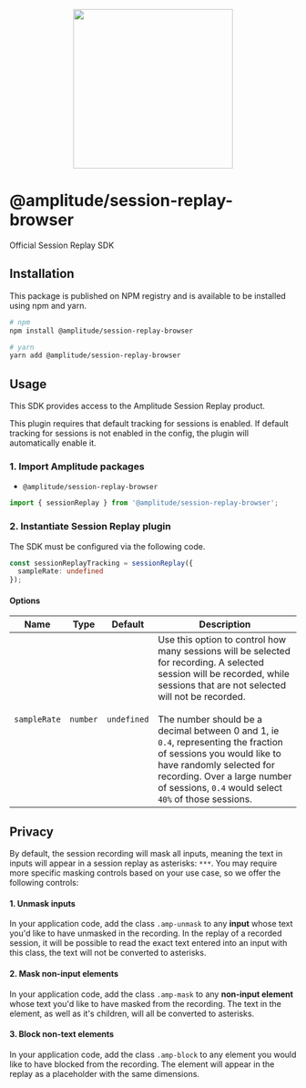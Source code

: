 <p align="center">
  <a href="https://amplitude.com" target="_blank" align="center">
    <img src="https://static.amplitude.com/lightning/46c85bfd91905de8047f1ee65c7c93d6fa9ee6ea/static/media/amplitude-logo-with-text.4fb9e463.svg" width="280">
  </a>
  <br />
</p>

# @amplitude/session-replay-browser

Official Session Replay SDK

## Installation

This package is published on NPM registry and is available to be installed using npm and yarn.

```sh
# npm
npm install @amplitude/session-replay-browser

# yarn
yarn add @amplitude/session-replay-browser
```

## Usage

This SDK provides access to the Amplitude Session Replay product.

This plugin requires that default tracking for sessions is enabled. If default tracking for sessions is not enabled in the config, the plugin will automatically enable it.

### 1. Import Amplitude packages

* `@amplitude/session-replay-browser`

```typescript
import { sessionReplay } from '@amplitude/session-replay-browser';
```

### 2. Instantiate Session Replay plugin

The SDK must be configured via the following code.

```typescript
const sessionReplayTracking = sessionReplay({
  sampleRate: undefined
});
```

#### Options

|Name|Type|Default|Description|
|-|-|-|-|
|`sampleRate`|`number`|`undefined`|Use this option to control how many sessions will be selected for recording. A selected session will be recorded, while sessions that are not selected will not be recorded.  <br></br>The number should be a decimal between 0 and 1, ie `0.4`, representing the fraction of sessions you would like to have randomly selected for recording. Over a large number of sessions, `0.4` would select `40%` of those sessions.|

## Privacy
By default, the session recording will mask all inputs, meaning the text in inputs will appear in a session replay as asterisks: `***`. You may require more specific masking controls based on your use case, so we offer the following controls:

#### 1. Unmask inputs
In your application code, add the class `.amp-unmask` to any __input__ whose text you'd like to have unmasked in the recording. In the replay of a recorded session, it will be possible to read the exact text entered into an input with this class, the text will not be converted to asterisks.

#### 2. Mask non-input elements
In your application code, add the class `.amp-mask` to any __non-input element__ whose text you'd like to have masked from the recording. The text in the element, as well as it's children, will all be converted to asterisks.

#### 3. Block non-text elements
In your application code, add the class `.amp-block` to any element you would like to have blocked from the recording. The element will appear in the replay as a placeholder with the same dimensions.
